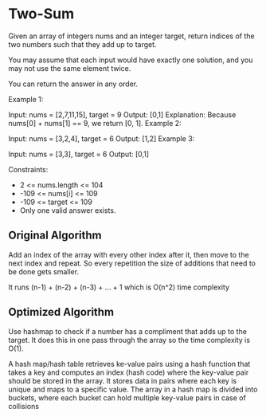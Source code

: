 # Two-Sum
Given an array of integers nums and an integer target, return indices of the two numbers such that they add up to target.

You may assume that each input would have exactly one solution, and you may not use the same element twice.

You can return the answer in any order.

Example 1:

Input: nums = [2,7,11,15], target = 9
Output: [0,1]
Explanation: Because nums[0] + nums[1] == 9, we return [0, 1].
Example 2:

Input: nums = [3,2,4], target = 6
Output: [1,2]
Example 3:

Input: nums = [3,3], target = 6
Output: [0,1]
 
Constraints:
* 2 <= nums.length <= 104
* -109 <= nums[i] <= 109
* -109 <= target <= 109
* Only one valid answer exists.

## Original Algorithm
Add an index of the array with every other index after it, then move to the next index and repeat. So every repetition the size of additions that need to be done gets smaller.

It runs (n-1) + (n-2) + (n-3) + ... + 1 which is O(n^2) time complexity

## Optimized Algorithm
Use hashmap to check if a number has a compliment that adds up to the target. It does this in one pass through the array so the time complexity is O(1).

A hash map/hash table retrieves ke-value pairs using a hash function that takes a key and computes an index (hash code) where the key-value pair should be stored in the array. It stores data in pairs where each key is unique and maps to a specific value. The array in a hash map is divided into buckets, where each bucket can hold multiple key-value pairs in case of collisions
